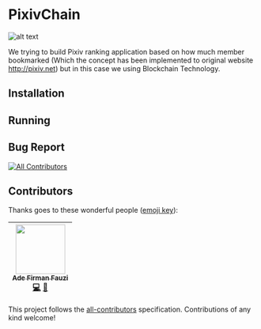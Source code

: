 # PixivChain
![alt text](https://image.ibb.co/dsVERo/logo_test.png "Pixiv X Blockchain")

We trying to build Pixiv ranking application based on how much member bookmarked (Which the concept has been implemented to original website http://pixiv.net) but in this case we using Blockchain Technology.

## Installation
## Running 
## Bug Report

[![All Contributors](https://img.shields.io/badge/all_contributors-1-orange.svg?style=flat-square)](#contributors)
## Contributors

Thanks goes to these wonderful people ([emoji key](https://github.com/kentcdodds/all-contributors#emoji-key)):

<!-- ALL-CONTRIBUTORS-LIST:START - Do not remove or modify this section -->
<!-- prettier-ignore -->
| [<img src="https://avatars0.githubusercontent.com/u/23324722?v=4" width="100px;"/><br /><sub><b>Ade Firman Fauzi</b></sub>](https://www.linkedin.com/in/adefirmanf/)<br />[💻](https://github.com/adefirmanf/PixivChain/commits?author=adefirmanf "Code") [📖](https://github.com/adefirmanf/PixivChain/commits?author=adefirmanf "Documentation") |
| :---: |
<!-- ALL-CONTRIBUTORS-LIST:END -->

This project follows the [all-contributors](https://github.com/kentcdodds/all-contributors) specification. Contributions of any kind welcome!
